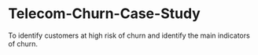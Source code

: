 # Telecom-Churn-Case-Study
To identify customers at high risk of churn and identify the main indicators of churn.
